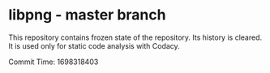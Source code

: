 # libpng - master branch

This repository contains frozen state of the repository.
Its history is cleared. It is used only for static code
analysis with Codacy.

Commit Time: 1698318403